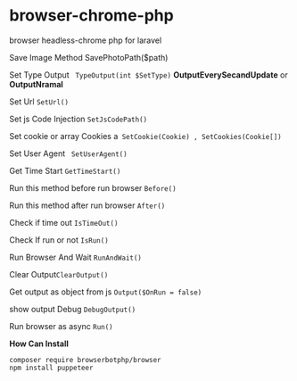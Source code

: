 # browser-chrome-php
browser headless-chrome php for laravel 



Save Image Method SavePhotoPath($path) 

Set Type Output ``` TypeOutput(int $SetType)``` **OutputEverySecandUpdate** or **OutputNramal**

Set Url  ```SetUrl()```

Set js Code Injection ```SetJsCodePath()```


Set cookie or array Cookies a``` SetCookie(Cookie) , SetCookies(Cookie[])```

Set User Agent ``` SetUserAgent()```

Get Time Start ```GetTimeStart()```

Run this method before run browser ```Before()```

Run this method after run browser ```After()```

Check if time out ```IsTimeOut()```

Check If run or not ```IsRun()```

Run Browser And Wait ```RunAndWait()```

Clear Output```ClearOutput()```

Get output as object from js ```Output($OnRun = false)```

show output Debug ```DebugOutput()```

Run browser as async ```Run()```

**How Can Install**
```
composer require browserbotphp/browser
npm install puppeteer
```
